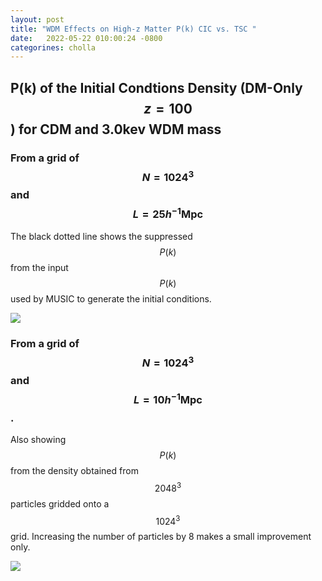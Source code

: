 ```yaml
---
layout: post
title: "WDM Effects on High-z Matter P(k) CIC vs. TSC "
date:   2022-05-22 010:00:24 -0800
categorines: cholla
---
```



## P(k) of the Initial Condtions Density (DM-Only  $$z=100$$) for CDM and 3.0kev WDM mass

### From a grid of $$N=1024^3$$ and $$L=25 h^{-1}\mathrm{Mpc}$$

The black dotted line shows the suppressed $$P(k)$$ from the input $$P(k)$$ used by MUSIC to generate
the initial conditions.
 

<img src="{{ site.url }}assets/images/wdm_ics_pk/ps_ics_1024_25Mpc_dmo_log.png">



### From a grid of $$N=1024^3$$ and $$L=10 h^{-1}\mathrm{Mpc}$$. 

Also showing $$P(k)$$ from the density obtained from $$2048^3$$ particles gridded onto a $$1024^3$$ grid. 
Increasing the number of particles by 8 makes a small improvement only.


<img src="{{ site.url }}assets/images/wdm_ics_pk/ps_ics_1024_10Mpc_dmo_log.png">

